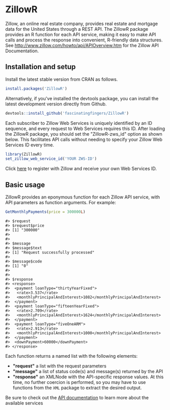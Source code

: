 <!-- README.md is generated from README.Rmd. Please edit that file -->
ZillowR
=======

Zillow, an online real estate company, provides real estate and mortgage data for the United States through a REST API. The ZillowR package provides an R function for each API service, making it easy to make API calls and process the response into convenient, R-friendly data structures. See <http://www.zillow.com/howto/api/APIOverview.htm> for the Zillow API Documentation.

Installation and setup
----------------------

Install the latest stable version from CRAN as follows.

``` r
install.packages('ZillowR')
```

Alternatively, if you've installed the devtools package, you can install the latest development version directly from Github.

``` r
devtools::install_github('fascinatingfingers/ZillowR')
```

Each subscriber to Zillow Web Services is uniquely identified by an ID sequence, and every request to Web Services requires this ID. After loading the ZillowR package, you should set the "ZillowR-zws\_id" option as shown below. This facilitates API calls without needing to specify your Zillow Web Services ID every time.

``` r
library(ZillowR)
set_zillow_web_service_id('YOUR ZWS-ID')
```

Click [here](http://www.zillow.com/webservice/Registration.htm) to register with Zillow and receive your own Web Services ID.

Basic usage
-----------

ZillowR provides an eponymous function for each Zillow API service, with API parameters as function arguments. For example:

``` r
GetMonthlyPayments(price = 300000L)
```

    #> $request
    #> $request$price
    #> [1] "300000"
    #> 
    #> 
    #> $message
    #> $message$text
    #> [1] "Request successfully processed"
    #> 
    #> $message$code
    #> [1] "0"
    #> 
    #> 
    #> $response
    #> <response>
    #>  <payment loanType="thirtyYearFixed">
    #>   <rate>3.537</rate>
    #>   <monthlyPrincipalAndInterest>1082</monthlyPrincipalAndInterest>
    #>  </payment>
    #>  <payment loanType="fifteenYearFixed">
    #>   <rate>2.709</rate>
    #>   <monthlyPrincipalAndInterest>1624</monthlyPrincipalAndInterest>
    #>  </payment>
    #>  <payment loanType="fiveOneARM">
    #>   <rate>2.913</rate>
    #>   <monthlyPrincipalAndInterest>1000</monthlyPrincipalAndInterest>
    #>  </payment>
    #>  <downPayment>60000</downPayment>
    #> </response>

Each function returns a named list with the following elements:

-   **"request"** a list with the request parameters
-   **"message"** a list of status code(s) and message(s) returned by the API
-   **"response"** an XMLNode with the API-specific response values. At this time, no further coercion is performed, so you may have to use functions from the `XML` package to extract the desired output.

Be sure to check out the [API documentation](http://www.zillow.com/howto/api/APIOverview.htm) to learn more about the available services
